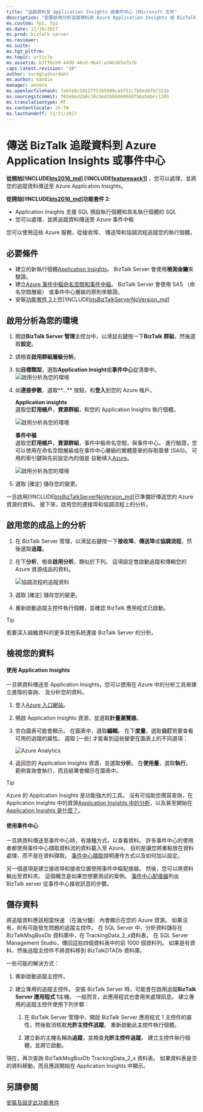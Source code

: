 ```yaml
---
title: "追蹤資料至 Application Insights 或事件中心 |Microsoft 文件"
description: "若要啟用分析追蹤資料與 Azure Application Insights 或 BizTalk Server 中的 Azure 事件中心的功能套件的安裝"
ms.custom: fp1, fp2
ms.date: 11/16/2017
ms.prod: biztalk-server
ms.reviewer: 
ms.suite: 
ms.tgt_pltfrm: 
ms.topic: article
ms.assetid: b3ff6cb9-44d0-46cd-9b4f-a346365afb7b
caps.latest.revision: "10"
author: tordgladnordahl
ms.author: mandia
manager: anneta
ms.openlocfilehash: 7a6fe0c50527f51b599bca5f51c7b8ed8fb7313e
ms.sourcegitcommit: f65e8ed2b8c18cded26b9d60868fb6a56bcc1205
ms.translationtype: MT
ms.contentlocale: zh-TW
ms.lasthandoff: 11/21/2017
---
```

# <a name="send-biztalk-tracking-data-to-azure-application-insights-or-event-hubs"></a>傳送 BizTalk 追蹤資料到 Azure Application Insights 或事件中心

**從開始[!INCLUDE[bts2016_md](../includes/bts2016-md.md)] [!INCLUDE[featurepack1](../includes/featurepack1.md)]** ，您可以處理，並將您的追蹤資料傳送至 Azure Application Insights。 
          
**從開始[!INCLUDE[bts2016_md](../includes/bts2016-md.md)]功能套件 2**:

* Application Insights 支援 SQL 預設執行個體和具名執行個體的 SQL
* 您可以處理，並將追蹤資料傳送至 Azure 事件中樞

您可以使用這些 Azure 服務，從接收埠、 傳送埠和協調流程追蹤您的執行個體。

## <a name="prerequisites"></a>必要條件
* 建立的新執行個體[Application Insights](https://docs.microsoft.com/azure/application-insights/app-insights-create-new-resource)。 BizTalk Server 會使用**檢測金鑰**來驗證。
* 建立[Azure 事件中樞命名空間和事件中樞](https://docs.microsoft.com/azure/event-hubs/event-hubs-create)。 BizTalk Server 會使用 SAS （命名空間層級） 或事件中心層級的原則來驗證。
* 安裝[功能套件 2](https://aka.ms/bts2016fp2)上您[!INCLUDE[btsBizTalkServerNoVersion_md](../includes/btsbiztalkservernoversion-md.md)]

## <a name="enable-analytics-for-your-environment"></a>啟用分析為您的環境

1. 開啟**BizTalk Server 管理**主控台中，以滑鼠右鍵按一下**BizTalk 群組**，然後選取**設定**。 
2. 請檢查**啟用群組層級分析**。
3. 如**目標類型**，選取**Application Insight**或**事件中心**從清單中。
    ![啟用分析為您的環境](../core/media/environmentsettingapplicationinishgt.PNG)

4. 如**連接參數**，選取**...**  按鈕，和**登入**到您的 Azure 帳戶。  

    **Application insights**  
    選取您**訂用帳戶**，**資源群組**，和您的 Application Insights 執行個體。

    ![啟用分析為您的環境](../core/media/analytics-group-application-insights.png)

    **事件中樞**  
    選取您**訂用帳戶**，**資源群組**，事件中樞命名空間，與事件中心。 進行驗證，您可以使用在命名空間層級或在事件中心層級的實體簽章的存取簽章 (SAS)。 可用的索引鍵與先前設定內的值是 自動填入[Azure](https://portal.azure.com)。

    ![啟用分析為您的環境](../core/media/send-tracking-data-to-azure.png)

5. 選取 [確定] 儲存您的變更。 

一旦啟用[!INCLUDE[btsBizTalkServerNoVersion_md](../includes/btsbiztalkservernoversion-md.md)]已準備好傳送您的 Azure 資源的資料。 接下來，啟用您的連接埠和協調流程上的分析。 

## <a name="enable-analytics-on-your-artifacts"></a>啟用您的成品上的分析

1. 在 BizTalk Server 管理，以滑鼠右鍵按一下**接收埠**，**傳送埠**或**協調流程**，然後選取**追蹤**。
2. 在下**分析**，檢查**啟用分析**，類似於下列。 這項設定會啟動追蹤和傳輸您的 Azure 資源成品的資料。
    
    ![協調流程的追蹤資料](../core/media/orchestrationsettingsapplicationinsight.PNG)

3. 選取 [確定] 儲存您的變更。
4. 重新啟動追蹤主控件執行個體，並確認 BizTalk 應用程式已啟動。

> [!TIP]
> 若要深入組織資料的更多其他系統連接 BizTalk Server 的分析。

## <a name="view-your-data"></a>檢視您的資料

#### <a name="use-application-insights"></a>使用 Application Insights
一旦將資料傳送至 Application Insights，您可以使用在 Azure 中的分析工具來建立進階的查詢、 及分析您的資料。

1. 登入[Azure 入口網站](https://portal.azure.com)。
2. 開啟 Application Insights 資源，並選取**計量瀏覽器**。
3. 空白圖表可能會顯示。 在圖表中，選取**編輯**。 在下**度量**，選取**自訂**若要查看可用的追蹤的屬性。 選取 [一些] 才能看到這些變更在圖表上的不同選項： 

    ![Azure Analytics](../core/media/azure-stream-metrics-custom.png)

4. 返回您的 Application Insights 資源，並選取**分析**。 在**使用量**，選取**執行**。 範例查詢會執行，而且結果會顯示在圖表中。  

> [!TIP]
> Azure 的 Application Insights 是功能強大的工具。 沒有可協助您撰寫查詢，在 Application Insights 中的資源[Application Insights 中的分析](https://docs.microsoft.com/azure/application-insights/app-insights-analytics)，以及甚至開始在[Application Insights 是什麼？](https://docs.microsoft.com/en-us/azure/application-insights/app-insights-overview)。

#### <a name="use-event-hubs"></a>使用事件中心
一旦將資料傳送至事件中心時，有幾種方式，以查看資料。 許多事件中心的使用者都使用事件中心擷取資料流的資料載入至 Azure。 目的是讓您將重點放在資料處理，而不是在資料擷取。 [事件中心擷取](https://docs.microsoft.com/azure/event-hubs/event-hubs-capture-overview)說明運作方式以及如何加以設定。

另一個選項是建立接收埠和接收位置使用事件中樞配接器。 然後，您可以將資料輸出至資料夾。 這個概念是如果您想要測試的案例。 [事件中心配接器](event-hubs-adapter.md)列出 BizTalk server 從事件中心接收訊息的步驟。

## <a name="where-the-data-is-stored"></a>儲存資料

將追蹤資料應該相當快速 （在幾分鐘） 內會顯示在您的 Azure 資源。 如果沒有，則有可能發生問題的追蹤主控件。 在 SQL Server 中，分析資料儲存在 BizTalkMsgBoxDb 資料庫中，在 TrackingData_2_*x*資料表。 在 SQL Server Management Studio，傳回這些四個資料表中的前 1000 個資料列。 如果是有資料，然後追蹤主控件不將資料移到 BizTalkDTADb 資料庫。 

一些可能的解決方式：

1. 重新啟動追蹤主控件。
2. 建立專用的追蹤主控件。 安裝 BizTalk Server 時，可能會在啟用追蹤**BizTalk Server 應用程式 1**主機。 一般而言，此應用程式也會用來處理訊息。 建立專用的追蹤主控件使用下列步驟： 

    1. 在 BizTalk Server 管理中，開啟 BizTalk Server 應用程式 1 主控件的屬性，然後取消核取**允許主控件追蹤**。 重新啟動此主控件執行個體。

    2. 建立新的主機名稱為**追蹤**，並檢查**允許主控件追蹤**。 建立主控件執行個體，並將它啟動。

現在，再次查詢 BizTalkMsgBoxDb TrackingData_2_x 資料表。 如果資料表是空的資料移動，而且應該開始在 Application Insights 中顯示。
    
## <a name="see-also"></a>另請參閱
 [安裝及設定此功能套件](../core/configure-the-feature-pack.md)